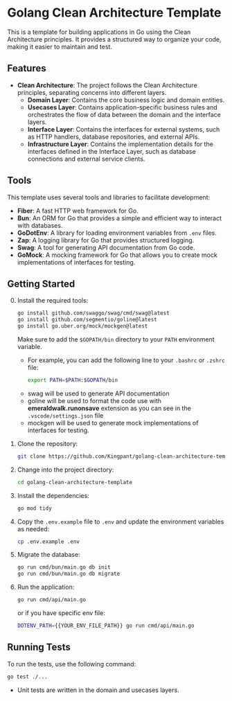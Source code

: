 # Golang Clean Architecture Template

This is a template for building applications in Go using the Clean Architecture principles. It provides a structured way to organize your code, making it easier to maintain and test.

## Features

-   **Clean Architecture**: The project follows the Clean Architecture principles, separating concerns into different layers.
    -   **Domain Layer**: Contains the core business logic and domain entities.
    -   **Usecases Layer**: Contains application-specific business rules and orchestrates the flow of data between the domain and the interface layers.
    -   **Interface Layer**: Contains the interfaces for external systems, such as HTTP handlers, database repositories, and external APIs.
    -   **Infrastructure Layer**: Contains the implementation details for the interfaces defined in the Interface Layer, such as database connections and external service clients.

## Tools
This template uses several tools and libraries to facilitate development:
-   **Fiber**: A fast HTTP web framework for Go.
-   **Bun**: An ORM for Go that provides a simple and efficient way to interact with databases.
-   **GoDotEnv**: A library for loading environment variables from `.env` files.
-   **Zap**: A logging library for Go that provides structured logging.
-   **Swag**: A tool for generating API documentation from Go code.
-   **GoMock**: A mocking framework for Go that allows you to create mock implementations of interfaces for testing.


## Getting Started
0. Install the required tools:
   ```bash
   go install github.com/swaggo/swag/cmd/swag@latest
   go install github.com/segmentio/goline@latest
   go install go.uber.org/mock/mockgen@latest
    ```
    Make sure to add the `$GOPATH/bin` directory to your `PATH` environment variable.
    - For example, you can add the following line to your `.bashrc` or `.zshrc` file:
      ```bash
      export PATH=$PATH:$GOPATH/bin
      ```
    - swag will be used to generate API documentation
    - goline will be used to format the code use with **emeraldwalk.runonsave** extension as you can see in the `.vscode/settings.json` file
    - mockgen will be used to generate mock implementations of interfaces for testing.

1. Clone the repository:
   ```bash
   git clone https://github.com/Kingpant/golang-clean-architecture-template.git
   ```
2. Change into the project directory:
   ```bash
   cd golang-clean-architecture-template
   ```
3. Install the dependencies:
   ```bash
   go mod tidy
   ```
4. Copy the `.env.example` file to `.env` and update the environment variables as needed:
   ```bash
   cp .env.example .env
   ```
5. Migrate the database:
   ```bash
   go run cmd/bun/main.go db init
   go run cmd/bun/main.go db migrate
   ```
6. Run the application:
   ```bash
   go run cmd/api/main.go
   ```
   or if you have specific env file:
   ```bash
   DOTENV_PATH={{YOUR_ENV_FILE_PATH}} go run cmd/api/main.go
   ```

## Running Tests
To run the tests, use the following command:
```bash
go test ./...
```
- Unit tests are written in the domain and usecases layers.